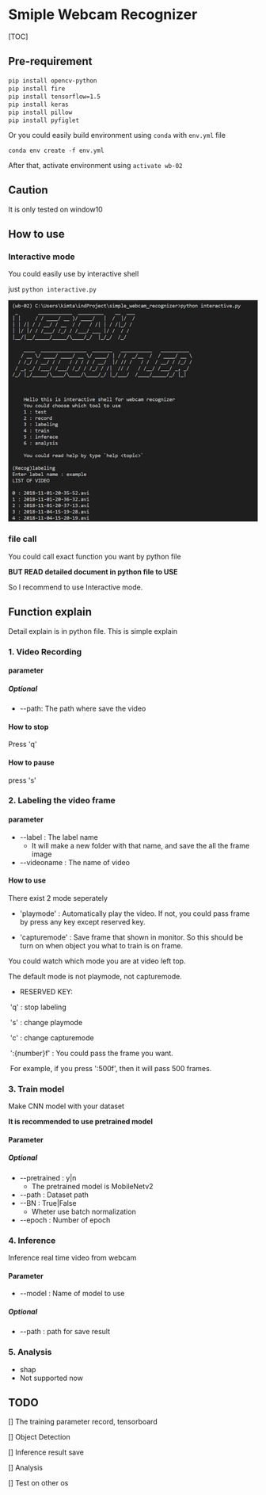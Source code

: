 # Smiple Webcam Recognizer

[TOC]

## Pre-requirement

```shell
pip install opencv-python
pip install fire
pip install tensorflow=1.5
pip install keras
pip install pillow
pip install pyfiglet
```

Or you could easily build environment using `conda` with `env.yml` file

```노
conda env create -f env.yml
```

After that, activate environment using `activate wb-02`

## Caution

It is only tested on window10

## How to use

### Interactive mode

You could easily use by interactive shell

just `python interactive.py`

![1541339909634](assets/1541339909634.png)

### file call

You could call exact function you want by python file

**BUT READ detailed document in python file to USE**

So I recommend to use Interactive mode.

## Function explain

Detail explain is in python file. This is simple explain

### 1. Video Recording

#### parameter

##### Optional

- --path: The path where save the video

#### How to stop

Press 'q'

#### How to pause

press 's'



### 2. Labeling the video frame

#### parameter

- --label : The label name
  - It will make a new folder with that name, and save the all the frame image  
- --videoname  :  The name of video

#### How to use

There exist 2 mode seperately

- 'playmode' : Automatically play the video. If not, you could pass frame by press any key except reserved key.

- 'capturemode' : Save frame that shown in monitor. So this should be turn on when object you what to train is on frame.

You could watch which mode you are at video left top.

The default mode is not playmode, not capturemode.

- RESERVED KEY:

​            'q' : stop labeling

​            's' : change playmode

​            'c' : change capturemode

​            ':{number}f' : You could pass the frame you want.

​                For example, if you press ':500f', then it will pass 500 frames.



### 3. Train model

Make CNN model with your dataset

**It is recommended to use pretrained model**

#### Parameter

##### Optional

- --pretrained : y|n
  - The pretrained model is MobileNetv2
- --path : Dataset path
- --BN : True|False
  - Wheter use batch normalization
- --epoch : Number of epoch

### 4. Inference

Inference real time video from webcam

#### Parameter

- --model : Name of model to use

##### Optional

- --path : path for save result

### 5. Analysis

- shap
- Not supported now

## TODO

[] The training parameter record, tensorboard

[] Object Detection

[] Inference result save

[] Analysis

[] Test on other os